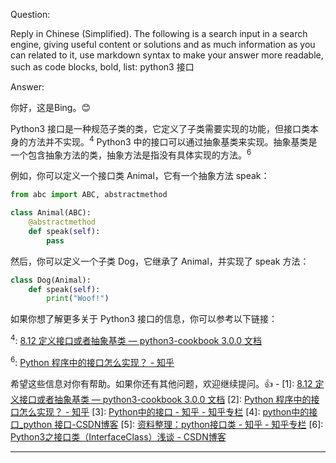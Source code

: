 Question:

Reply in Chinese (Simplified).
The following is a search input in a search engine, giving useful content or solutions and as much information as you can related to it, use markdown syntax to make your answer more readable, such as code blocks, bold, list:
python3 接口

Answer:

你好，这是Bing。😊

Python3 接口是一种规范子类的类，它定义了子类需要实现的功能，但接口类本身的方法并不实现。<sup>4</sup> Python3 中的接口可以通过抽象基类来实现。抽象基类是一个包含抽象方法的类，抽象方法是指没有具体实现的方法。<sup>6</sup>

例如，你可以定义一个接口类 Animal，它有一个抽象方法 speak：

```python
from abc import ABC, abstractmethod

class Animal(ABC):
    @abstractmethod
    def speak(self):
        pass
```

然后，你可以定义一个子类 Dog，它继承了 Animal，并实现了 speak 方法：

```python
class Dog(Animal):
    def speak(self):
        print("Woof!")
```

如果你想了解更多关于 Python3 接口的信息，你可以参考以下链接：

<sup>4</sup>: [8.12 定义接口或者抽象基类 — python3-cookbook 3.0.0 文档](https://python3-cookbook.readthedocs.io/zh_CN/latest/c08/p12_define_interface_or_abstract_base_class.html)

<sup>6</sup>: [Python 程序中的接口怎么实现？ - 知乎](https://www.zhihu.com/question/590641716)

希望这些信息对你有帮助。如果你还有其他问题，欢迎继续提问。👍
\-
\[1]: [8.12 定义接口或者抽象基类 — python3-cookbook 3.0.0 文档](https://python3-cookbook.readthedocs.io/zh_CN/latest/c08/p12_define_interface_or_abstract_base_class.html)
\[2]: [Python 程序中的接口怎么实现？ - 知乎](https://www.zhihu.com/question/590641716)
\[3]: [Python中的接口 - 知乎 - 知乎专栏](https://zhuanlan.zhihu.com/p/426512989)
\[4]: [python中的接口_python 接口-CSDN博客](https://blog.csdn.net/kobeyan/article/details/44344087)
\[5]: [资料整理：python接口类 - 知乎 - 知乎专栏](https://zhuanlan.zhihu.com/p/136778088)
\[6]: [Python3之接口类（InterfaceClass）浅谈 - CSDN博客](https://blog.csdn.net/qq_35844043/article/details/104862886)

<hr/>

